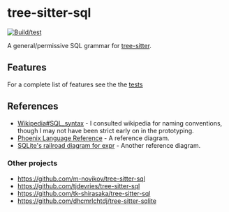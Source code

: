 # tree-sitter-sql

[![Build/test](https://github.com/derekstride/tree-sitter-sql/actions/workflows/ci.yml/badge.svg)](https://github.com/derekstride/tree-sitter-sql/actions/workflows/ci.yml)

A general/permissive SQL grammar for [tree-sitter](https://github.com/tree-sitter/tree-sitter).

## Features

For a complete list of features see the the [tests](test/corpus)

## References

* [Wikipedia#SQL_syntax](https://en.wikipedia.org/wiki/SQL_syntax) - I consulted wikipedia for naming conventions,
  though I may not have been strict early on in the prototyping.
* [Phoenix Language Reference](https://forcedotcom.github.io/phoenix/index.html) - A reference diagram.
* [SQLite's railroad diagram for expr](https://www.sqlite.org/lang_expr.html) - Another reference diagram.

### Other projects

* https://github.com/m-novikov/tree-sitter-sql
* https://github.com/tjdevries/tree-sitter-sql
* https://github.com/tk-shirasaka/tree-sitter-sql
* https://github.com/dhcmrlchtdj/tree-sitter-sqlite
